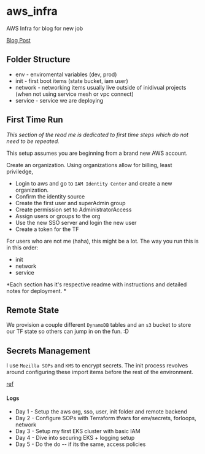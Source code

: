 # aws_infra
AWS Infra for blog for new job

[Blog Post](https://devops.miami/project-aws/)

## Folder Structure
* env - enviromental variables (dev, prod) 
* init - first boot items (state bucket, iam user)
* network - networking items usually live outside of inidivual projects (when not using service mesh or vpc connect)
* service - service we are deploying

## First Time Run
*This section of the read me is dedicated to first time steps which do not need to be repeated.*

This setup assumes you are beginning from a brand new AWS account. 

Create an organization. Using organizations allow for billing, least priviledge, 

* Login to aws and go to `IAM Identity Center` and create a new organization. 
* Confirm the identity source
* Create the first user and superAdmin group
* Create permission set to AdministratorAccess
* Assign users or groups to the org
* Use the new SSO server and login the new user
* Create a token for the TF

For users who are not me (haha), this might be a lot. The way you run this is in this order:
* init
* network
* service

*Each section has it's respective readme with instructions and detailed notes for deployment.
*
## Remote State 
We provision a couple different `DynamoDB` tables and an `s3` bucket to store our TF state so others can jump in on the fun. :D 

## Secrets Management
I use `Mozilla SOPs` and `KMS` to encrypt secrets. 
The init process revolves around configuring these import items before the rest of the environment. 

[ref](https://medium.com/@javier.vlopez/using-mozilla-sops-terraform-provider-c48f65b73ca)

#### Logs
* Day 1 - Setup the aws org, sso, user, init folder and remote backend
* Day 2 - Configure SOPs with Terraform tfvars for env/secrets, forloops, network
* Day 3 - Setup my first EKS cluster with basic IAM
* Day 4 - Dive into securing EKS + logging setup
* Day 5 - Do the do -- if its the same, access policies